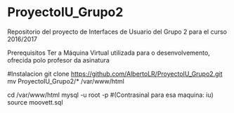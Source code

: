 # ProyectoIU_Grupo2
Repositorio del proyecto de Interfaces de Usuario del Grupo 2 para el curso 2016/2017

Prerequisitos
Ter a Máquina Virtual utilizada para o desenvolvemento, ofrecida polo profesor da asinatura

#Instalacion
git clone https://github.com/AlbertoLR/ProyectoIU_Grupo2.git
mv ProyectoIU_Grupo2/* /var/www/html

cd /var/www/html
mysql -u root -p #(Contrasinal para esa maquina: iu)
source moovett.sql